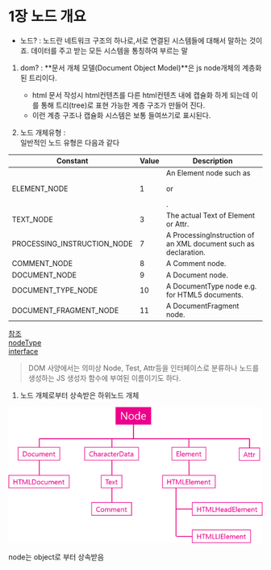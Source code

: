 # 1장 노드 개요

- 노드? : 노드란 네트워크 구조의 하나로,서로 연결된 시스템들에 대해서 말하는 것이죠. 데이터를 주고 받는 모든 시스템을 통칭하여 부르는 말

1. dom? : **문서 개체 모델(Document Object Model)**은 js node개체의 계층화된 트리이다.

    + html 문서 작성시 html컨텐츠를 다른 html컨텐츠 내에 캡슐화 하게 되는데 이를 통해 트리(tree)로 표현 가능한 계층 구조가 만들어 진다.
    + 이런 계층 구조나 캡슐화 시스템은 보통 들여쓰기로 표시된다.

1. 노드 개체유형 :<br>
일반적인 노드 유형은 다음과 같다

Constant|	Value	|Description
--|--|--
ELEMENT_NODE|	1	|An Element node such as <p> or <div>.
TEXT_NODE|	3	|The actual Text of Element or Attr.
PROCESSING_INSTRUCTION_NODE|	7	|A ProcessingInstruction of an XML document such as <?xml-stylesheet ... ?> declaration.
COMMENT_NODE|	8	|A Comment node.
DOCUMENT_NODE|	9	|A Document node.
DOCUMENT_TYPE_NODE|	10	|A DocumentType node e.g. <!DOCTYPE html> for HTML5 documents.
DOCUMENT_FRAGMENT_NODE|	11	|A DocumentFragment node.

[참조](http://jsfiddle.net/domenlightenment/YcXGD)<br>
[nodeType](https://developer.mozilla.org/ko/docs/Web/API/Node/nodeType)<br>
[interface](https://ljeljy.tistory.com/entry/%EC%97%AC%EB%9F%AC%EA%B0%80%EC%A7%80-%EB%85%B8%EB%93%9C-%ED%83%80%EC%9E%85)

> DOM 사양에서는 의미상 Node, Test, Attr등을 인터페이스로 분류하나 노드를 생성하는 JS 생성자 함수에 부여된 이름이기도 하다.

1. 노드 개체로부터 상속받은 하위노드 개체

![노드상속](./imgs/노드%20상속.png)


node는 object로 부터 상속받음
